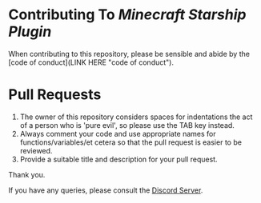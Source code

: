 # **Contributing To *Minecraft Starship Plugin***

When contributing to this repository, please be sensible and abide by the [code of conduct](LINK HERE "code of conduct").

# Pull Requests
1. The owner of this repository considers spaces for indentations the act of a person who is 'pure evil', so please use the TAB key instead.
2. Always comment your code and use appropriate names for functions/variables/et cetera so that the pull request is easier to be reviewed.
3. Provide a suitable title and description for your pull request. 

Thank you.

If you have any queries, please consult the [Discord Server](https://discord.gg/yhduWCPCrU "Discord Server").
